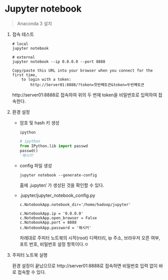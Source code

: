 # Jupyter notebook

> Anaconda 3 설치



1. 접속 테스트

   ```shell
   # local
   jupyter notebook
   
   # external
   jupyter notebook --ip 0.0.0.0 --port 8888
   
   Copy/paste this URL into your browser when you connect for the first time,
       to login with a token:
           http://Server01:8888/?token=첫번째토큰&token=두번째토큰
   ```

   http://server01:8888로 접속하여 위의 두 번재 token을 비밀번호로 입력하여 접속한다.

2. 환경 설정

   - 암호 및 hash 키 생성

     ```shell
     ipython
     ```

     ```python
     # ipython
     from IPython.lib import passwd
     passwd()
     '해시키'
     ```

   - config 파일 생성

     ```shell
     jupyter notebook --generate-config
     ```

     홈에 .jupyter/ 가 생성된 것을 확인할 수 있다.

   - .jupyter/jupyter_notebook_config.py

     ```shell
     c.NotebookApp.notebook_dir='/home/hadoop/jupyter'
     
     c.NotebookApp.ip = '0.0.0.0'
     c.NotebookApp.open_browser = False
     c.NotebookApp.port = 8888
     c.NotebookApp.password = '해시키'
     ```

     차례대로 주피터 노트북의 시작(root) 디렉터리, ip 주소, 브라우저 오픈 여부, 포트 번호, 비밀번호 설정 항목이다.ㅇ

3. 주피터 노트북 실행

   환경 설정이 끝났으므로 http://server01:8888로 접속하면 비밀번호 입력 없이 바로 접속할 수 있다.